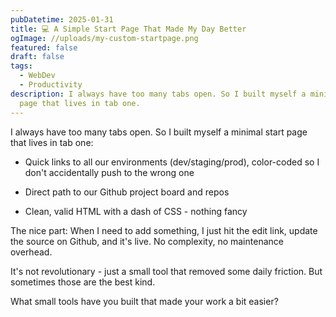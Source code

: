 ```yaml
---
pubDatetime: 2025-01-31
title: 💻 A Simple Start Page That Made My Day Better
ogImage: //uploads/my-custom-startpage.png
featured: false
draft: false
tags:
  - WebDev
  - Productivity
description: I always have too many tabs open. So I built myself a minimal start
  page that lives in tab one.
---
```

I always have too many tabs open. So I built myself a minimal start page that lives in tab one:

*   Quick links to all our environments (dev/staging/prod), color-coded so I don't accidentally push to the wrong one
    
*   Direct path to our Github project board and repos
    
*   Clean, valid HTML with a dash of CSS - nothing fancy
    

The nice part: When I need to add something, I just hit the edit link, update the source on Github, and it's live. No complexity, no maintenance overhead.

It's not revolutionary - just a small tool that removed some daily friction. But sometimes those are the best kind.

What small tools have you built that made your work a bit easier?